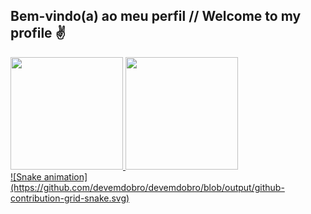 ## Bem-vindo(a) ao meu perfil // Welcome to my profile ✌️

 <div>
   <a href="https://github.com/anthonypablo">
   <img height="180em" src="https://github-readme-stats.vercel.app/api?username=anthonypablo&show_icons=true&theme=tokyonight&include_all_commits=true&count_private=true"/>
   <img height="180em" src="https://github-readme-stats.vercel.app/api/top-langs/?username=anthonypablo&layout=compact&langs_count=6&theme=tokyonight"/>

</div>


<div> 
  ![Snake animation](https://github.com/devemdobro/devemdobro/blob/output/github-contribution-grid-snake.svg)

</div>
